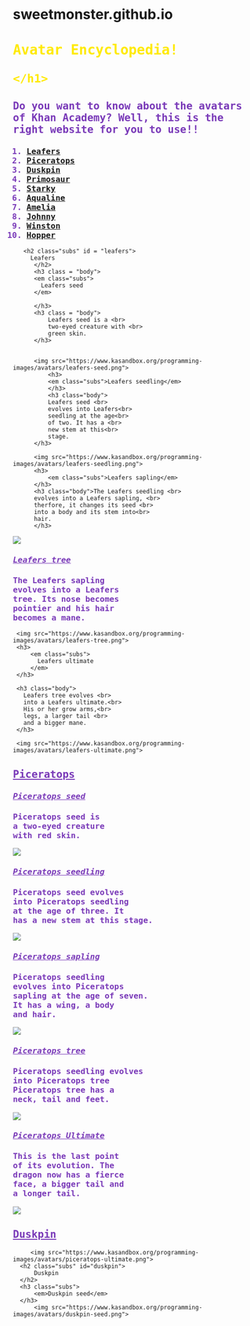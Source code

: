 # sweetmonster.github.io
<style> 
   .avartar {
       color:rgb(60, 255, 0);
       
   } 
    .body{
        color:rgb(121, 57, 184);
        font-family:monospace;
    }
    
    .df {
        color:rgb(255, 234, 0);
        font-family:monospace;
    }
    .subs {
        color:rgb(121,57,184);
        font-family:monospace;
        text-decoration:underline;
    }
    
</style>
<html>
    <head>
        <meta charset="utf-8">
        <title>Spin-off of "Avartars Encylopedia!"</title>
    </head><h1 class="df">Avatar Encyclopedia!
    
    </h1>
    
   <h2 class = "body"> Do you want to know about the avatars of Khan Academy?
       Well, this is the right website for you to use!! 
                          
   </h2> 
   <h3 class = "body"> 
   <ol>
    <li><a href = "#leafers">Leafers</a ></li>  
    <li><a href="#piceratops">Piceratops</a></li  > <li><a href = "#duskpin">Duskpin</a></li>
    <li id = "primosaur"><a href="#primosaur">Primosaur</a></li> 
     <li id="starky"><a href="#starky">Starky</a></li>  
     <li id="aqualine"><a href="#aqualine">Aqualine</a></li>  
      <li id="amelia"><a href="#amelia">Amelia</a></li> 
      <li id="johnny"><a href="#johnny">Johnny</a></li>
      <li id="winston"><a href="#winston">Winston</a></li>
      <li id="hopper"><a href="#hopper">Hopper</a></li>
   </ol>
       </h3>
       
       <h2 class="subs" id = "leafers">
         Leafers  
          </h2>
          <h3 class = "body">
          <em class="subs">
            Leafers seed
          </em>
          
          </h3>
          <h3 class = "body">
              Leafers seed is a <br>
              two-eyed creature with <br>
              green skin.
          </h3>
          
          
          <img src="https://www.kasandbox.org/programming-images/avatars/leafers-seed.png">
              <h3>
              <em class="subs">Leafers seedling</em>
              </h3>
              <h3 class="body">
              Leafers seed <br>
              evolves into Leafers<br>
              seedling at the age<br>
              of two. It has a <br>
              new stem at this<br>
              stage.
          </h3>
          
          <img src="https://www.kasandbox.org/programming-images/avatars/leafers-seedling.png">
          <h3>
              <em class="subs">Leafers sapling</em>
          </h3>
          <h3 class="body">The Leafers seedling <br>
          evolves into a Leafers sapling, <br>
          therfore, it changes its seed <br>
          into a body and its stem into<br>
          hair.
          </h3>
              
  <img src="https://www.kasandbox.org/programming-images/avatars/leafers-sapling.png">        
          
<h3>
<em class="subs">
    Leafers tree
</em>
    
</h3>

<h3 class= "body">
The Leafers sapling<br>
evolves into a Leafers<br>
tree. Its nose becomes<br>
pointier and his hair <br>
becomes a mane.
</h3>
          
     <img src="https://www.kasandbox.org/programming-images/avatars/leafers-tree.png"> 
     <h3>
         <em class="subs">
           Leafers ultimate  
         </em>
     </h3>
     
     <h3 class="body">
       Leafers tree evolves <br>
       into a Leafers ultimate.<br>
       His or her grow arms,<br>
       legs, a larger tail <br>
       and a bigger mane.
     </h3>
     
     <img src="https://www.kasandbox.org/programming-images/avatars/leafers-ultimate.png">
          
          
<h2 class ="subs" id ="piceratops">
    Piceratops
</h2> 

<h3>
    <em class="subs">
        Piceratops seed
    </em>
</h3>

<h3 class="body">
Piceratops seed is <br>
a two-eyed creature <br>
with red skin.
</h3>
          
 <img src="https://www.kasandbox.org/programming-images/avatars/piceratops-seed.png">         
    <h3>
        <em class="subs">Piceratops seedling</em>
    </h3> 
    <h3 class="body">
Piceratops seed evolves<br>
into Piceratops seedling<br>
at the age of three. It <br>
has a new stem at this stage.
    </h3>
          
 <img src="https://www.kasandbox.org/programming-images/avatars/piceratops-seedling.png">  
 <h3>
     <em class="subs">
Piceratops sapling
     </em>
 </h3>
 
 <h3 class="body">
Piceratops seedling<br>
evolves into Piceratops<br>
sapling at the age of seven.<br>
It has a wing, a body <br>
and hair.
     
 </h3>
 <img src="https://www.kasandbox.org/programming-images/avatars/piceratops-sapling.png">
          
   <h3>
       <em class="subs">Piceratops tree</em>
   </h3> 
   <h3 class="body">
Piceratops seedling evolves<br>
into Piceratops tree<br>   
Piceratops tree has a<br>
neck, tail and feet.
       
   </h3>
   
<img src="https://www.kasandbox.org/programming-images/avatars/piceratops-tree.png">          
      <h3 class="subs">
        <em>Piceratops Ultimate </em>  
      </h3>
      <h3 class="body">
          This is the last point<br>
          of its evolution. The <br>
          dragon now has a fierce<br>
          face, a bigger tail and <br>
          a longer tail.
      </h3>
      <img src="https://www.kasandbox.org/programming-images/avatars/piceratops-ultimate.png">    
      <h2 class="subs" id="duskpin">
          Duskpin
      </h2>    
       
         <img src="https://www.kasandbox.org/programming-images/avatars/piceratops-ultimate.png">    
      <h2 class="subs" id="duskpin">
          Duskpin
      </h2> 
      <h3 class="subs">
          <em>Duskpin seed</em>
      </h3>
          <img src="https://www.kasandbox.org/programming-images/avatars/duskpin-seed.png">
          
          
          
